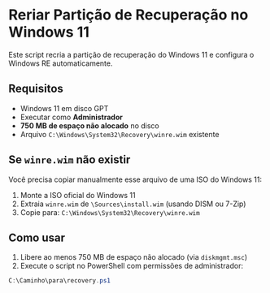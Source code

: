 # Reriar Partição de Recuperação no Windows 11

Este script recria a partição de recuperação do Windows 11 e configura o Windows RE automaticamente.

## Requisitos

- Windows 11 em disco GPT
- Executar como **Administrador**
- **750 MB de espaço não alocado** no disco
- Arquivo `C:\Windows\System32\Recovery\winre.wim` existente

## Se `winre.wim` não existir

Você precisa copiar manualmente esse arquivo de uma ISO do Windows 11:

1. Monte a ISO oficial do Windows 11
2. Extraia `winre.wim` de `\Sources\install.wim` (usando DISM ou 7-Zip)
3. Copie para: `C:\Windows\System32\Recovery\winre.wim`

## Como usar

1. Libere ao menos 750 MB de espaço não alocado (via `diskmgmt.msc`)
2. Execute o script no PowerShell com permissões de administrador:

```powershell
C:\Caminho\para\recovery.ps1
